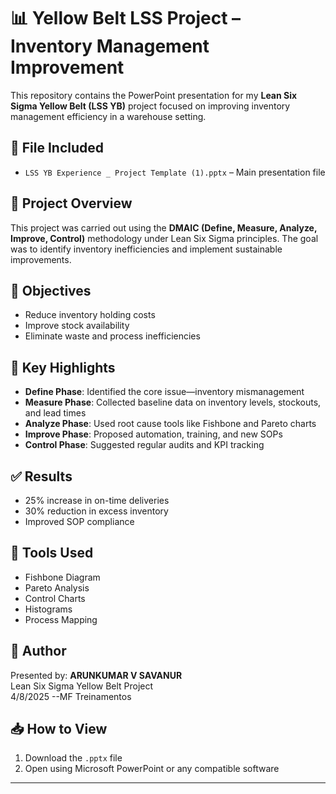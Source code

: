 # 📊 Yellow Belt LSS Project – Inventory Management Improvement

This repository contains the PowerPoint presentation for my **Lean Six Sigma Yellow Belt (LSS YB)** project focused on improving inventory management efficiency in a warehouse setting.

## 📁 File Included

- `LSS YB Experience _ Project Template (1).pptx` – Main presentation file

## 🧠 Project Overview

This project was carried out using the **DMAIC (Define, Measure, Analyze, Improve, Control)** methodology under Lean Six Sigma principles. The goal was to identify inventory inefficiencies and implement sustainable improvements.

## 🎯 Objectives

- Reduce inventory holding costs
- Improve stock availability
- Eliminate waste and process inefficiencies

## 📌 Key Highlights

- **Define Phase**: Identified the core issue—inventory mismanagement
- **Measure Phase**: Collected baseline data on inventory levels, stockouts, and lead times
- **Analyze Phase**: Used root cause tools like Fishbone and Pareto charts
- **Improve Phase**: Proposed automation, training, and new SOPs
- **Control Phase**: Suggested regular audits and KPI tracking

## ✅ Results

- 25% increase in on-time deliveries
- 30% reduction in excess inventory
- Improved SOP compliance

## 🔧 Tools Used

- Fishbone Diagram
- Pareto Analysis
- Control Charts
- Histograms
- Process Mapping

## 👤 Author

Presented by: **ARUNKUMAR V SAVANUR**  
Lean Six Sigma Yellow Belt Project  
4/8/2025    --MF Treinamentos

## 📥 How to View

1. Download the `.pptx` file
2. Open using Microsoft PowerPoint or any compatible software

---

